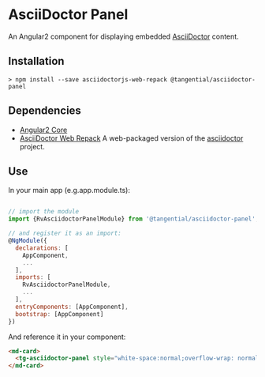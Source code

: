 # AsciiDoctor Panel

An Angular2 component for displaying embedded [AsciiDoctor](http://asciidoctor.org/) content.


## Installation

```shell
> npm install --save asciidoctorjs-web-repack @tangential/asciidoctor-panel
```

## Dependencies

+ [Angular2 Core](https://angular.io/) 
+ [AsciiDoctor Web Repack](https://www.npmjs.com/package/asciidoctorjs-web-repack) A web-packaged version of the [asciidoctor](https://github.com/asciidoctor/asciidoctor.js) project.


## Use

In your main app (e.g.app.module.ts):
```javascript

// import the module
import {RvAsciidoctorPanelModule} from '@tangential/asciidoctor-panel';

// and register it as an import: 
@NgModule({
  declarations: [
    AppComponent,
    ...
  ],
  imports: [
    RvAsciidoctorPanelModule,
    ...
  ],
  entryComponents: [AppComponent],
  bootstrap: [AppComponent]
})

```


And reference it in your component:

```html
<md-card>
  <tg-asciidoctor-panel style="white-space:normal;overflow-wrap: normal;overflow: auto" [content]="asciidoctorContent"></tg-asciidoctor-panel>
</md-card>
```





